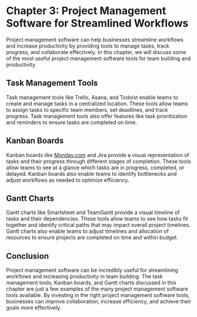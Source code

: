 Chapter 3: Project Management Software for Streamlined Workflows
================================================================

Project management software can help businesses streamline workflows and increase productivity by providing tools to manage tasks, track progress, and collaborate effectively. In this chapter, we will discuss some of the most useful project management software tools for team building and productivity.

Task Management Tools
---------------------

Task management tools like Trello, Asana, and Todoist enable teams to create and manage tasks in a centralized location. These tools allow teams to assign tasks to specific team members, set deadlines, and track progress. Task management tools also offer features like task prioritization and reminders to ensure tasks are completed on time.

Kanban Boards
-------------

Kanban boards like [Monday.com](http://Monday.com) and Jira provide a visual representation of tasks and their progress through different stages of completion. These tools allow teams to see at a glance which tasks are in progress, completed, or delayed. Kanban boards also enable teams to identify bottlenecks and adjust workflows as needed to optimize efficiency.

Gantt Charts
------------

Gantt charts like Smartsheet and TeamGantt provide a visual timeline of tasks and their dependencies. These tools allow teams to see how tasks fit together and identify critical paths that may impact overall project timelines. Gantt charts also enable teams to adjust timelines and allocation of resources to ensure projects are completed on time and within budget.

Conclusion
----------

Project management software can be incredibly useful for streamlining workflows and increasing productivity in team building. The task management tools, Kanban boards, and Gantt charts discussed in this chapter are just a few examples of the many project management software tools available. By investing in the right project management software tools, businesses can improve collaboration, increase efficiency, and achieve their goals more effectively.
